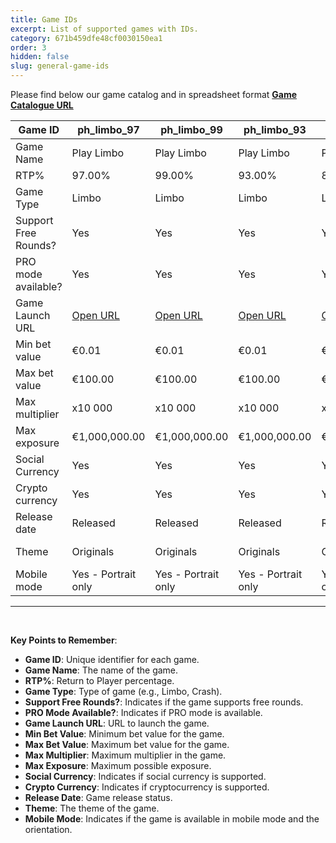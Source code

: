```yaml
---
title: Game IDs
excerpt: List of supported games with IDs.
category: 671b459dfe48cf0030150ea1
order: 3
hidden: false
slug: general-game-ids
---
```

Please find below our game catalog and in spreadsheet format [**Game Catalogue URL**](https://docs.google.com/spreadsheets/d/1nLW7yCD0diOebDSPqXrygOLZgGJcm9zq_EwNjWUT9-I/edit?gid=0#gid=0)

| Game ID              | ph_limbo_97                                                                                            | ph_limbo_99                                                                                            | ph_limbo_93                                                                                            | ph_limbo_86                                                                                            | ph_theoryofcrash_97                                                                                                        | ph_theoryofcrash_99                                                                                                        | ph_theoryofcrash_93                                                                                                        | ph_theoryofcrash_86                                                                                                        | ph_witchlimbo_97                                                                                                       | ph_witchlimbo_99                                                                                                       | ph_witchlimbo_93                                                                                                       | ph_witchlimbo_86                                                                                                       | ph_xball_97                                                                                                        | ph_xball_99                                                                                                        | ph_xball_93                                                                                                        | ph_xball_86                                                                                                        |
| -------------------- | ------------------------------------------------------------------------------------------------------ | ------------------------------------------------------------------------------------------------------ | ------------------------------------------------------------------------------------------------------ | ------------------------------------------------------------------------------------------------------ | -------------------------------------------------------------------------------------------------------------------------- | -------------------------------------------------------------------------------------------------------------------------- | -------------------------------------------------------------------------------------------------------------------------- | -------------------------------------------------------------------------------------------------------------------------- | ---------------------------------------------------------------------------------------------------------------------- | ---------------------------------------------------------------------------------------------------------------------- | ---------------------------------------------------------------------------------------------------------------------- | ---------------------------------------------------------------------------------------------------------------------- | ------------------------------------------------------------------------------------------------------------------ | ------------------------------------------------------------------------------------------------------------------ | ------------------------------------------------------------------------------------------------------------------ | ------------------------------------------------------------------------------------------------------------------ |
| Game Name            | Play Limbo                                                                                             | Play Limbo                                                                                             | Play Limbo                                                                                             | Play Limbo                                                                                             | Theory of Crash                                                                                                            | Theory of Crash                                                                                                            | Theory of Crash                                                                                                            | Theory of Crash                                                                                                            | Charm Limbo                                                                                                            | Charm Limbo                                                                                                            | Charm Limbo                                                                                                            | Charm Limbo                                                                                                            | xBall                                                                                                              | xBall                                                                                                              | xBall                                                                                                              | xBall                                                                                                              |
| RTP%                 | 97.00%                                                                                                 | 99.00%                                                                                                 | 93.00%                                                                                                 | 86.00%                                                                                                 | 97.00%                                                                                                                     | 99.00%                                                                                                                     | 93.00%                                                                                                                     | 86.00%                                                                                                                     | 97.00%                                                                                                                 | 99.00%                                                                                                                 | 93.00%                                                                                                                 | 86.00%                                                                                                                 | 97.00%                                                                                                             | 99.00%                                                                                                             | 93.00%                                                                                                             | 86.00%                                                                                                             |
| Game Type            | Limbo                                                                                                  | Limbo                                                                                                  | Limbo                                                                                                  | Limbo                                                                                                  | Crash                                                                                                                      | Crash                                                                                                                      | Crash                                                                                                                      | Crash                                                                                                                      | Limbo                                                                                                                  | Limbo                                                                                                                  | Limbo                                                                                                                  | Limbo                                                                                                                  | Crash                                                                                                              | Crash                                                                                                              | Crash                                                                                                              | Crash                                                                                                              |
| Support Free Rounds? | Yes                                                                                                    | Yes                                                                                                    | Yes                                                                                                    | Yes                                                                                                    | Yes                                                                                                                        | Yes                                                                                                                        | Yes                                                                                                                        | Yes                                                                                                                        | Yes                                                                                                                    | Yes                                                                                                                    | Yes                                                                                                                    | Yes                                                                                                                    | Yes                                                                                                                | Yes                                                                                                                | Yes                                                                                                                | Yes                                                                                                                |
| PRO mode available?  | Yes                                                                                                    | Yes                                                                                                    | Yes                                                                                                    | Yes                                                                                                    | Yes                                                                                                                        | Yes                                                                                                                        | Yes                                                                                                                        | Yes                                                                                                                        | Yes                                                                                                                    | Yes                                                                                                                    | Yes                                                                                                                    | Yes                                                                                                                    | Yes                                                                                                                | Yes                                                                                                                | Yes                                                                                                                | Yes                                                                                                                |
| Game Launch URL      | [Open URL](https://staging.fastplaynetwork.com/games/ph_limbo_97?locale=en-gb&currency=EUR&theme=blue) | [Open URL](https://staging.fastplaynetwork.com/games/ph_limbo_99?locale=en-gb&currency=EUR&theme=blue) | [Open URL](https://staging.fastplaynetwork.com/games/ph_limbo_93?locale=en-gb&currency=EUR&theme=blue) | [Open URL](https://staging.fastplaynetwork.com/games/ph_limbo_86?locale=en-gb&currency=EUR&theme=blue) | [Open URL](https://staging.fastplaynetwork.com/games/ph_theoryofcrash_97/index.html?locale=en-gb&currency=EUR&theme=black) | [Open URL](https://staging.fastplaynetwork.com/games/ph_theoryofcrash_99/index.html?locale=en-gb&currency=EUR&theme=black) | [Open URL](https://staging.fastplaynetwork.com/games/ph_theoryofcrash_93/index.html?locale=en-gb&currency=EUR&theme=black) | [Open URL](https://staging.fastplaynetwork.com/games/ph_theoryofcrash_86/index.html?locale=en-gb&currency=EUR&theme=black) | [Open URL](https://staging.fastplaynetwork.com/games/ph_witchlimbo_97/index.html?locale=en-gb&currency=EUR&theme=blue) | [Open URL](https://staging.fastplaynetwork.com/games/ph_witchlimbo_93/index.html?locale=en-gb&currency=EUR&theme=blue) | [Open URL](https://staging.fastplaynetwork.com/games/ph_witchlimbo_99/index.html?locale=en-gb&currency=EUR&theme=blue) | [Open URL](https://staging.fastplaynetwork.com/games/ph_witchlimbo_86/index.html?locale=en-gb&currency=EUR&theme=blue) | [Open URL](https://staging.fastplaynetwork.com/games/ph_xball_97/index.html?locale=en-gb&currency=EUR&theme=black) | [Open URL](https://staging.fastplaynetwork.com/games/ph_xball_99/index.html?locale=en-gb&currency=EUR&theme=black) | [Open URL](https://staging.fastplaynetwork.com/games/ph_xball_93/index.html?locale=en-gb&currency=EUR&theme=black) | [Open URL](https://staging.fastplaynetwork.com/games/ph_xball_86/index.html?locale=en-gb&currency=EUR&theme=black) |
| Min bet value        | €0.01                                                                                                  | €0.01                                                                                                  | €0.01                                                                                                  | €0.01                                                                                                  | €0.01                                                                                                                      | €0.01                                                                                                                      | €0.01                                                                                                                      | €0.01                                                                                                                      | €0.01                                                                                                                  | €0.01                                                                                                                  | €0.01                                                                                                                  | €0.01                                                                                                                  | €0.01                                                                                                              | €0.01                                                                                                              | €0.01                                                                                                              | €0.01                                                                                                              |
| Max bet value        | €100.00                                                                                                | €100.00                                                                                                | €100.00                                                                                                | €100.00                                                                                                | €100.00                                                                                                                    | €100.00                                                                                                                    | €100.00                                                                                                                    | €100.00                                                                                                                    | €100.00                                                                                                                | €100.00                                                                                                                | €100.00                                                                                                                | €100.00                                                                                                                | €100.00                                                                                                            | €100.00                                                                                                            | €100.00                                                                                                            | €100.00                                                                                                            |
| Max multiplier       | x10 000                                                                                                | x10 000                                                                                                | x10 000                                                                                                | x10 000                                                                                                | x10 000                                                                                                                    | x10 000                                                                                                                    | x10 000                                                                                                                    | x10 000                                                                                                                    | x10 000                                                                                                                | x10 000                                                                                                                | x10 000                                                                                                                | x10 000                                                                                                                | x10 000                                                                                                            | x10 000                                                                                                            | x10 000                                                                                                            | x10 000                                                                                                            |
| Max exposure         | €1,000,000.00                                                                                          | €1,000,000.00                                                                                          | €1,000,000.00                                                                                          | €1,000,000.00                                                                                          | €1,000,000.00                                                                                                              | €1,000,000.00                                                                                                              | €1,000,000.00                                                                                                              | €1,000,000.00                                                                                                              | €1,000,000.00                                                                                                          | €1,000,000.00                                                                                                          | €1,000,000.00                                                                                                          | €1,000,000.00                                                                                                          | €1,000,000.00                                                                                                      | €1,000,000.00                                                                                                      | €1,000,000.00                                                                                                      | €1,000,000.00                                                                                                      |
| Social Currency      | Yes                                                                                                    | Yes                                                                                                    | Yes                                                                                                    | Yes                                                                                                    | Yes                                                                                                                        | Yes                                                                                                                        | Yes                                                                                                                        | Yes                                                                                                                        | Yes                                                                                                                    | Yes                                                                                                                    | Yes                                                                                                                    | Yes                                                                                                                    | Yes                                                                                                                | Yes                                                                                                                | Yes                                                                                                                | Yes                                                                                                                |
| Crypto currency      | Yes                                                                                                    | Yes                                                                                                    | Yes                                                                                                    | Yes                                                                                                    | Yes                                                                                                                        | Yes                                                                                                                        | Yes                                                                                                                        | Yes                                                                                                                        | Yes                                                                                                                    | Yes                                                                                                                    | Yes                                                                                                                    | Yes                                                                                                                    | Yes                                                                                                                | Yes                                                                                                                | Yes                                                                                                                | Yes                                                                                                                |
| Release date         | Released                                                                                               | Released                                                                                               | Released                                                                                               | Released                                                                                               | Released                                                                                                                   | Released                                                                                                                   | Released                                                                                                                   | Released                                                                                                                   | Released                                                                                                               | Released                                                                                                               | Released                                                                                                               | Released                                                                                                               | Released                                                                                                           | Released                                                                                                           | Released                                                                                                           | Released                                                                                                           |
| Theme                | Originals                                                                                              | Originals                                                                                              | Originals                                                                                              | Originals                                                                                              | Comics style                                                                                                               | Comics style                                                                                                               | Comics style                                                                                                               | Comics style                                                                                                               | Mystery / Halloween                                                                                                    | Mystery / Halloween                                                                                                    | Mystery / Halloween                                                                                                    | Mystery / Halloween                                                                                                    | Action / Music                                                                                                     | Action / Music                                                                                                     | Action / Music                                                                                                     | Action / Music                                                                                                     |
| Mobile mode          | Yes - Portrait only                                                                                    | Yes - Portrait only                                                                                    | Yes - Portrait only                                                                                    | Yes - Portrait only                                                                                    | Yes - Portrait only                                                                                                        | Yes - Portrait only                                                                                                        | Yes - Portrait only                                                                                                        | Yes - Portrait only                                                                                                        | Yes - Portrait only                                                                                                    | Yes - Portrait only                                                                                                    | Yes - Portrait only                                                                                                    | Yes - Portrait only                                                                                                    | Yes - Portrait only                                                                                                | Yes - Portrait only                                                                                                | Yes - Portrait only                                                                                                | Yes - Portrait only                                                                                                |

***

<br />

**Key Points to Remember**:

- **Game ID**: Unique identifier for each game.
- **Game Name**: The name of the game.
- **RTP%**: Return to Player percentage.
- **Game Type**: Type of game (e.g., Limbo, Crash).
- **Support Free Rounds?**: Indicates if the game supports free rounds.
- **PRO Mode Available?**: Indicates if PRO mode is available.
- **Game Launch URL**: URL to launch the game.
- **Min Bet Value**: Minimum bet value for the game.
- **Max Bet Value**: Maximum bet value for the game.
- **Max Multiplier**: Maximum multiplier in the game.
- **Max Exposure**: Maximum possible exposure.
- **Social Currency**: Indicates if social currency is supported.
- **Crypto Currency**: Indicates if cryptocurrency is supported.
- **Release Date**: Game release status.
- **Theme**: The theme of the game.
- **Mobile Mode**: Indicates if the game is available in mobile mode and the orientation.
